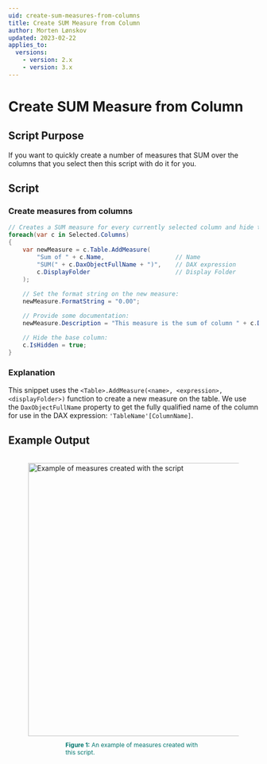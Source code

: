 ```yaml
---
uid: create-sum-measures-from-columns
title: Create SUM Measure from Column
author: Morten Lønskov
updated: 2023-02-22
applies_to:
  versions:
    - version: 2.x
    - version: 3.x
---
```

# Create SUM Measure from Column

## Script Purpose
If you want to quickly create a number of measures that SUM over the columns that you select then this script with do it for you. 

## Script

### Create measures from columns
```csharp
// Creates a SUM measure for every currently selected column and hide the column.
foreach(var c in Selected.Columns)
{
    var newMeasure = c.Table.AddMeasure(
        "Sum of " + c.Name,                    // Name
        "SUM(" + c.DaxObjectFullName + ")",    // DAX expression
        c.DisplayFolder                        // Display Folder
    );
    
    // Set the format string on the new measure:
    newMeasure.FormatString = "0.00";

    // Provide some documentation:
    newMeasure.Description = "This measure is the sum of column " + c.DaxObjectFullName;

    // Hide the base column:
    c.IsHidden = true;
}
```
### Explanation
This snippet uses the `<Table>.AddMeasure(<name>, <expression>, <displayFolder>)` function to create a new measure on the table. We use the `DaxObjectFullName` property to get the fully qualified name of the column for use in the DAX expression: `'TableName'[ColumnName]`.

## Example Output

<figure style="padding-top: 15px;">
  <img class="noscale" src="~/images/Cscripts/create-sum-measures-from-columns.png" alt="Example of measures created with the script" style="width: 550px;"/>
  <figcaption style="font-size: 12px; padding-top: 10px; padding-bottom: 15px; padding-left: 75px; padding-right: 75px; color:#00766e"><strong>Figure 1:</strong> An example of measures created with this script.</figcaption>
</figure>